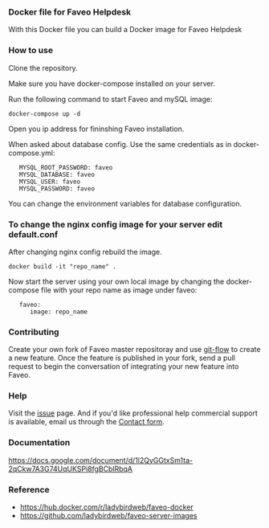 ### Docker file for Faveo Helpdesk

With this Docker file you can build a Docker image for Faveo Helpdesk

### How to use

Clone the repository. 

Make sure you have docker-compose installed on your server. 

Run the following command to start Faveo and mySQL image:

`docker-compose up -d`

Open you ip address for fininshing Faveo installation.

When asked about database config. Use the same credentials as in docker-compose.yml:

       MYSQL_ROOT_PASSWORD: faveo
       MYSQL_DATABASE: faveo
       MYSQL_USER: faveo
       MYSQL_PASSWORD: faveo

You can change the environment variables for database configuration.

### To change the nginx config image for your server edit default.conf

After changing nginx config rebuild the image.

`docker build -it "repo_name" .`

Now start the server using your own local image by changing the docker-compose file with your repo name as image under faveo:

       faveo:
          image: repo_name

### Contributing

Create your own fork of Faveo master repositoray and use [git-flow](https://github.com/nvie/gitflow)  to create a new feature. Once the feature is published in your fork, send a pull request to begin the conversation of integrating your new feature into Faveo.

### Help

Visit the [issue](https://github.com/ladybirdweb/faveo-docker/issues) page. And if you'd like professional help commercial support is available, email us through the [Contact form](http://www.faveohelpdesk.com/contact-us/).

### Documentation
https://docs.google.com/document/d/1l2QyGGtxSm1ta-2qCkw7A3G74UqUKSPi8fgBCblRbqA


### Reference
- https://hub.docker.com/r/ladybirdweb/faveo-docker
- https://github.com/ladybirdweb/faveo-server-images
